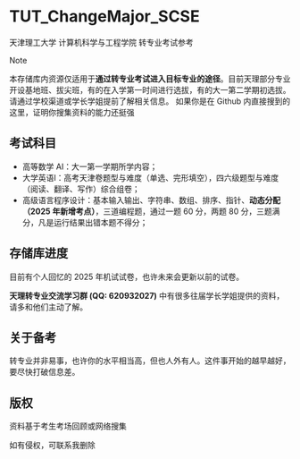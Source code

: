 # TUT_ChangeMajor_SCSE
天津理工大学 计算机科学与工程学院 转专业考试参考
> [!NOTE]
> 本存储库内资源仅适用于**通过转专业考试进入目标专业的途径**。目前天理部分专业开设基地班、拔尖班，有的在入学第一时间进行选拔，有的大一第二学期初选拔。请通过学校渠道或学长学姐提前了解相关信息。
> 如果你是在 Github 内直接搜到的这里，证明你搜集资料的能力还挺强

## 考试科目
- 高等数学 AⅠ：大一第一学期所学内容；
- 大学英语Ⅰ：高考天津卷题型与难度（单选、完形填空），四六级题型与难度（阅读、翻译、写作）综合组卷；
- 高级语言程序设计：基本输入输出、字符串、数组、排序、指针、**动态分配（2025 年新增考点）**，三道编程题，通过一题 60 分，两题 80 分，三题满分，凡是运行结果出错本题不得分；

## 存储库进度
目前有个人回忆的 2025 年机试试卷，也许未来会更新以前的试卷。

**天理转专业交流学习群 (QQ: 620932027)** 中有很多往届学长学姐提供的资料，请多和他们主动了解。

## 关于备考
转专业并非易事，也许你的水平相当高，但也人外有人。这件事开始的越早越好，要尽快打破信息差。

## 版权
资料基于考生考场回顾或网络搜集

如有侵权，可联系我删除
